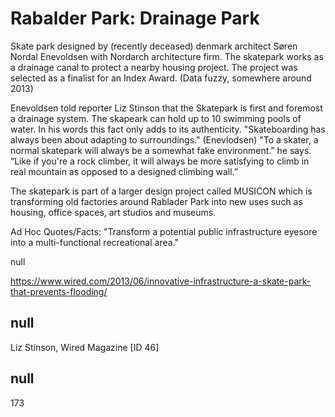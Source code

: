 # Rabalder Park: Drainage Park

Skate park designed by (recently deceased) denmark architect Søren Nordal Enevoldsen with Nordarch architecture firm. The skatepark works as a drainage canal to protect a nearby housing project. The project was selected as a finalist for an Index Award. (Data fuzzy, somewhere around 2013) 

Enevoldsen told reporter Liz Stinson that the Skatepark is first and foremost a drainage system. The skapeark can hold up to 10 swimming pools of water. In his words this fact only adds to its authenticity. "Skateboarding has always been about adapting to surroundings."  (Enevlodsen)  "To a skater, a normal skatepark will always be a somewhat fake environment.” he says. “Like if you're a rock climber, it will always be more satisfying to climb in real mountain as opposed to a designed climbing wall.”

The skatepark is part of a larger design project called MUSICON which is transforming old factories around Rablader Park into new uses such as housing, office spaces, art studios and museums. 


Ad Hoc Quotes/Facts: 
"Transform a potential public infrastructure eyesore into a multi-functional recreational area."







null

https://www.wired.com/2013/06/innovative-infrastructure-a-skate-park-that-prevents-flooding/

## null

Liz Stinson, Wired Magazine [ID 46]

## null

173
